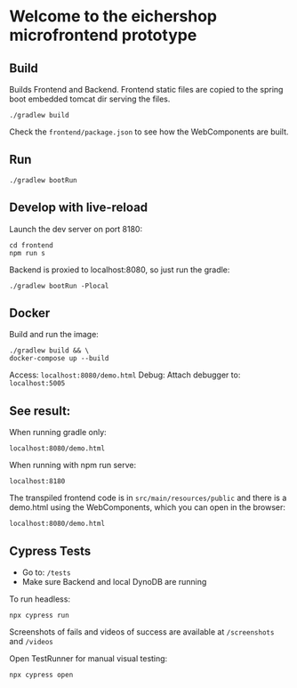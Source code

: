 # Welcome to the eichershop microfrontend prototype

## Build

Builds Frontend and Backend. Frontend static files are copied to the spring boot embedded tomcat dir serving the files.

    ./gradlew build

Check the ```frontend/package.json``` to see how the WebComponents are built.

## Run

    ./gradlew bootRun

## Develop with live-reload
Launch the dev server on port 8180:

    cd frontend
    npm run s

Backend is proxied to localhost:8080, so just run the gradle:

    ./gradlew bootRun -Plocal


## Docker

Build and run the image:

    ./gradlew build && \
    docker-compose up --build

Access: ```localhost:8080/demo.html```
Debug: Attach debugger to: ```localhost:5005```
## See result:
When running gradle only:

    localhost:8080/demo.html

When running with npm run serve:

    localhost:8180

The transpiled frontend code is in ```src/main/resources/public``` and there is a demo.html using the WebComponents, which you can open in the browser:

    localhost:8080/demo.html

## Cypress Tests

- Go to: ```/tests```
- Make sure Backend and local DynoDB are running

To run headless:

    npx cypress run

Screenshots of fails and videos of success are available at ```/screenshots``` and ```/videos```

Open TestRunner for manual visual testing:

    npx cypress open
